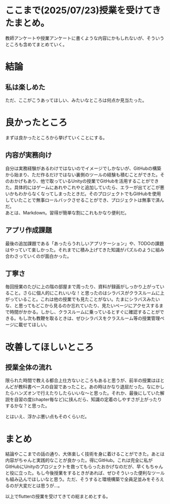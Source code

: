 # ここまで(2025/07/23)授業を受けてきたまとめ。
教師アンケートや授業アンケートに書くような内容にかもしれないが、そういうところも含めてまとめていく。


# 結論
## 私は楽しめた
ただ、ここがこうあってほしい、みたいなところは何点か見当たった。

# 良かったところ
まずは良かったところから挙げていくことにする。  

## 内容が実務向け
自分は実務経験があるわけではないのでイメージでしかないが、GitHubの構築から始まり、ただ作るだけではない裏側のツールの経験も積むことができた。そのおかげもあり、他で取っているUnityの授業でGitHubを活用することができた。具体的にはゲームにあれやこれやと追加していたら、エラーが出てどこが悪いかもわからなくなってしまったときだ。そのプロジェクトでもGitHubを使用していたことで無事ロールバックさせることができ、プロジェクトは無事で済んだ。  
あとは、Markdown。習得が簡単な割にこれもかなり便利だ。

## アプリ作成課題
最後の追加課題である「あったらうれしいアプリケーション」や、TODOの課題はやっていて楽しかった。それまでに積み上げてきた知識がパズルのように組み合わさっていくのが面白かった。

## 丁寧さ
毎回授業のたびに上の階の部屋まで周ったり、資料が録画がしっかり上がっていること。さらに個人的にこれいいな！と思ったのはシラバスがクラスルームに上がっていること。これは他の授業でも見たことがない。たまにシラバスみたいな、と思ってもどこから見るのか忘れていたり、見たいページにアクセスするまで時間がかかる。しかし、クラスルームに乗っているとすぐに確認することができる。もし次も教鞭を取るときは、ぜひシラバスをクラスルーム等の授業管理ページに載せてほしい。


# 改善してほしいところ

## 授業全体の流れ
限られた時間で教える都合上仕方ないところもあると思うが、前半の授業はほとんどが教科書ベースの自習であったこと。あの時はかなり退屈だった。なにかしたらハンズオンで行えたりしたらいいな～と思った。それか、最後にしていた解説を自習の度(chapter毎など)に挟んだら、知識の定着のしやすさが上がったりするかな？と思った。

とはいえ、浮かぶ悪い点もそのくらいだ。

# まとめ
結論やここまでの話の通り、大体楽しく技術を身に着けることができた。あとは内容がちゃんと実践的なことが良かった。得にGitHub。これは完全に私がGitHubにUnityのプロジェクトを救ってもらったおかげなのだが、早くもちゃんと役に立った。もし今後授業をするときがあれば、ぜひそういった便利なツールも組み込んでほしいなと思う。ただ、そうすると環境構築で全員足並みをそろえるのが大変だとは思うが...。  

以上でflutterの授業を受けてきての総まとめとする。